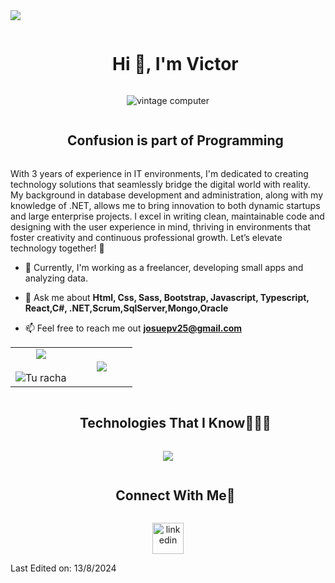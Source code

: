 <link rel="stylesheet" type='text/css' href="https://cdn.jsdelivr.net/gh/devicons/devicon@latest/devicon.min.css" />





<!--horizontal divider(gradiant)-->
<img src="https://user-images.githubusercontent.com/73097560/115834477-dbab4500-a447-11eb-908a-139a6edaec5c.gif">

<!--h1 without bottom border-->
<div id="user-content-toc">
  <ul align="center">
    <summary><h1 style="display: inline-block">Hi 👋, I'm Victor</h1></summary>
  </ul>
</div>

<!--- animated GIF -->
<div align="center">
  <img src="https://media.giphy.com/media/3ov9jNziFTMfzSumAw/giphy.gif" alt="vintage computer" />
</div>




<!--h2 without bottom border-->
<div id="user-content-toc">
  <ul align="center">
    <summary><h2 style="display: inline-block">Confusion is part of Programming</h2></summary>
  </ul>
</div>


<!--Intro start-->
With 3 years of experience in IT environments, I'm dedicated to creating technology solutions that seamlessly bridge the digital world with reality. My background in database development and administration, along with my knowledge of .NET, allows me to bring innovation to both dynamic startups and large enterprise projects. I excel in writing clean, maintainable code and designing with the user experience in mind, thriving in environments that foster creativity and continuous professional growth. Let’s elevate technology together! 🚀



  - 🔭 Currently, I'm working as a freelancer, developing small apps and analyzing data.
  - 💬 Ask me about **Html, Css, Sass, Bootstrap, Javascript, Typescript, React,C#, .NET,Scrum,SqlServer,Mongo,Oracle**
    

- 📫 Feel free to reach me out **josuepv25@gmail.com**




<!--- stats & Trophy (start) -->
<p align="center">
  <!--- stats (start) -->
<table align="center">
<tr border="none">
<td width="50%" align="center">
  
  <img align="center" src="https://github-readme-stats.vercel.app/api?username=VictorPorrasV&theme=dark&show_icons=true&count_private=true" />
<br></br>
<img title="🔥 Get streak stats for your profile at git.io/streak-stats" alt="Tu racha" src="https://github-readme-streak-stats.herokuapp.com/?user=VictorPorrasV&theme=dark&hide_border=false" />

</td>


<td width="50%" align="center">
  <img align="center" src="https://github-readme-stats.anuraghazra1.vercel.app/api/top-langs/?username=VictorPorrasV&theme=dark&hide_border=false&no-bg=true&no-frame=true&langs_count=10"/>
</td>
</tr>
</table>
<!--- stats (end) -->




<!-- h1 without bottom border -->
<div id="user-content-toc">
  <ul align="center">
    <summary><h2 style="display: inline-block">Technologies That I Know👨🏻‍💻</h2></summary>
  </ul>
</div>
<!-- tech stack icons -->
<p align="center">
  <a href="https://skillicons.dev">
    <img src="https://skillicons.dev/icons?i=git,css,dotnet,firebase,github,figma,redis,html,java,js,linux,ubuntu,mysql,nextjs,mongodb,nodejs,postman,py,react,redux,vscode,jquery,notion" />
  </a>
</p>



<!-- Connect with me -->
<!--h2 without bottom border-->
<div id="user-content-toc">
  <ul align="center">
    <summary><h2 style="display: inline-block">Connect With Me🤝</h2></summary>
  </ul>
</div>

<!--icons and links-->
<p align="center">
<a href="https://www.linkedin.com/in/victor-porras-villalobos-2ab6191b7/" target="blank"><img align="center" src="https://user-images.githubusercontent.com/88904952/234979284-68c11d7f-1acc-4f0c-ac78-044e1037d7b0.png" alt="linkedin" height="50" width="50" /></a>
  
</p>


Last Edited on: 13/8/2024

